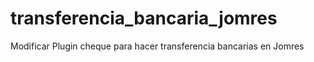 transferencia_bancaria_jomres
=============================

Modificar Plugin cheque para hacer transferencia bancarias en Jomres
